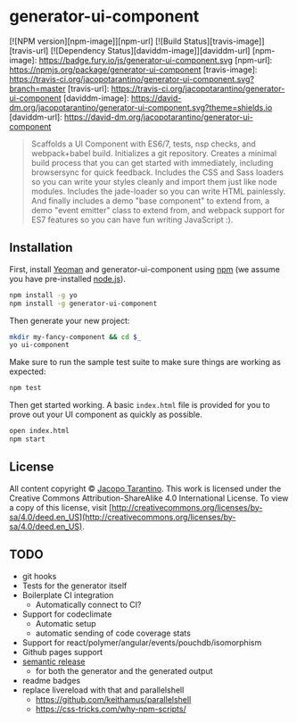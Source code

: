 # generator-ui-component

[![NPM version][npm-image]][npm-url] [![Build Status][travis-image]][travis-url] [![Dependency Status][daviddm-image]][daviddm-url]
[npm-image]: https://badge.fury.io/js/generator-ui-component.svg
[npm-url]: https://npmjs.org/package/generator-ui-component
[travis-image]: https://travis-ci.org/jacopotarantino/generator-ui-component.svg?branch=master
[travis-url]: https://travis-ci.org/jacopotarantino/generator-ui-component
[daviddm-image]: https://david-dm.org/jacopotarantino/generator-ui-component.svg?theme=shields.io
[daviddm-url]: https://david-dm.org/jacopotarantino/generator-ui-component

> Scaffolds a UI Component with ES6/7, tests, nsp checks, and webpack+babel build. Initializes a git repository. Creates a minimal build process that you can get started with immediately, including browsersync for quick feedback. Includes the CSS and Sass loaders so you can write your styles cleanly and import them just like node modules. Includes the jade-loader so you can write HTML painlessly. And finally includes a demo "base component" to extend from, a demo "event emitter" class to extend from, and webpack support for ES7 features so you can have fun writing JavaScript :).

## Installation

First, install [Yeoman](http://yeoman.io) and generator-ui-component using [npm](https://www.npmjs.com/) (we assume you have pre-installed [node.js](https://nodejs.org/)).

```bash
npm install -g yo
npm install -g generator-ui-component
```

Then generate your new project:

```bash
mkdir my-fancy-component && cd $_
yo ui-component
```

Make sure to run the sample test suite to make sure things are working as expected:

```bash
npm test
```

Then get started working. A basic `index.html` file is provided for you to prove out your UI component as quickly as possible.

```bash
open index.html
npm start
```

## License

All content copyright © [Jacopo Tarantino](https://jack.ofspades.com). This work is licensed under the Creative Commons Attribution-ShareAlike 4.0 International License. To view a copy of this license, visit [http://creativecommons.org/licenses/by-sa/4.0/deed.en_US](http://creativecommons.org/licenses/by-sa/4.0/deed.en_US).

## TODO

* git hooks
* Tests for the generator itself
* Boilerplate CI integration
  * Automatically connect to CI?
* Support for codeclimate
  * Automatic setup
  * automatic sending of code coverage stats
* Support for react/polymer/angular/events/pouchdb/isomorphism
* Github pages support
* [semantic release](https://github.com/semantic-release/semantic-release)
   * for both the generator and the generated output
* readme badges
* replace livereload with that and parallelshell
  * https://github.com/keithamus/parallelshell
  * https://css-tricks.com/why-npm-scripts/
